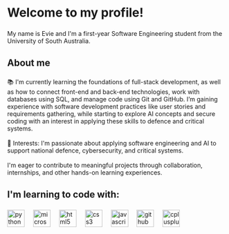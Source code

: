 <h1 align="left">Welcome to my profile!</h1>

###

<p align="left">My name is Evie and I'm a first-year Software Engineering student from the University of South Australia.</p>

###

<h2 align="left">About me</h2>

###

<p align="left">📚 I'm currently learning the foundations of full-stack development, as well as how to connect front-end and back-end technologies, work with databases using SQL, and manage code using Git and GitHub. I’m gaining experience with software development practices like user stories and requirements gathering, while starting to explore AI concepts and secure coding with an interest in applying these skills to defence and critical systems.<br><br>🎯 Interests: I'm passionate about applying software engineering and AI to support national defence, cybersecurity, and critical systems. <br><br>I'm eager to contribute to meaningful projects through collaboration, internships, and other hands-on learning experiences.</p>

###

<h2 align="left">I'm learning to code with:</h2>

###

<div align="left">
  <img src="https://cdn.jsdelivr.net/gh/devicons/devicon/icons/python/python-original.svg" height="40" alt="python logo"  />
  <img width="12" />
  <img src="https://cdn.jsdelivr.net/gh/devicons/devicon/icons/microsoftsqlserver/microsoftsqlserver-plain.svg" height="40" alt="microsoftsqlserver logo"  />
  <img width="12" />
  <img src="https://cdn.jsdelivr.net/gh/devicons/devicon/icons/html5/html5-original.svg" height="40" alt="html5 logo"  />
  <img width="12" />
  <img src="https://cdn.jsdelivr.net/gh/devicons/devicon/icons/css3/css3-original.svg" height="40" alt="css3 logo"  />
  <img width="12" />
  <img src="https://cdn.jsdelivr.net/gh/devicons/devicon/icons/javascript/javascript-original.svg" height="40" alt="javascript logo"  />
  <img width="12" />
  <img src="https://cdn.jsdelivr.net/gh/devicons/devicon/icons/github/github-original.svg" height="40" alt="github logo"  />
  <img width="12" />
  <img src="https://cdn.jsdelivr.net/gh/devicons/devicon/icons/cplusplus/cplusplus-original.svg" height="40" alt="cplusplus logo"  />
</div>

###

